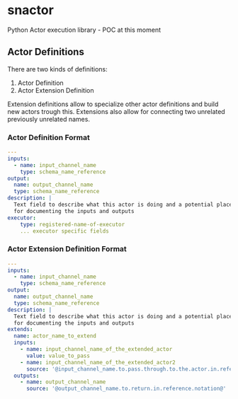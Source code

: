 # snactor
Python Actor execution library - POC at this moment


## Actor Definitions

There are two kinds of definitions:

1. Actor Definition
2. Actor Extension Definition

Extension definitions allow to specialize other actor definitions
and build new actors trough this. Extensions also allow for connecting
two unrelated previously unrelated names.

### Actor Definition Format

```yaml
---
inputs:
  - name: input_channel_name
    type: schema_name_reference
output:
  name: output_channel_name
  type: schema_name_reference
description: |
  Text field to describe what this actor is doing and a potential place
  for documenting the inputs and outputs
executor:
    type: registered-name-of-executor
    ... executor specific fields
```

### Actor Extension Definition Format

```yaml
---
inputs:
  - name: input_channel_name
    type: schema_name_reference
output:
  name: output_channel_name
  type: schema_name_reference
description: |
  Text field to describe what this actor is doing and a potential place
  for documenting the inputs and outputs
extends:
  name: actor_name_to_extend
  inputs:
    - name: input_channel_name_of_the_extended_actor
      value: value_to_pass
    - name: input_channel_name_of_the_extended_actor2
      source: '@input_channel_name.to.pass.through.to.the.actor.in.reference.notation@'
  outputs:
    - name: output_channel_name
      source: '@output_channel_name.to.return.in.reference.notation@'

```